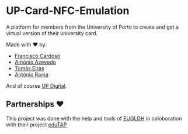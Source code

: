 # UP-Card-NFC-Emulation

A platform for members from the University of Porto to create and get a virtual version
of their university card.

Made with ❤️ by:
 - [Francisco Cardoso](https://github.com/FranciscoCardoso913)
 - [António Azevedo](https://github.com/antoniooazevedo)
 - [Tomás Eiras](https://github.com/TomasM30)
 - [António Rama](https://github.com/antoniorama)

And of course [UP Digital](https://www.up.pt/portal/pt/updigital/).

## Partnerships ❤️

This project was done with the help and tools of [EUGLOH](https://www.eugloh.eu/) in coloboration with their project [eduTAP](https://github.com/edutap-eu)
